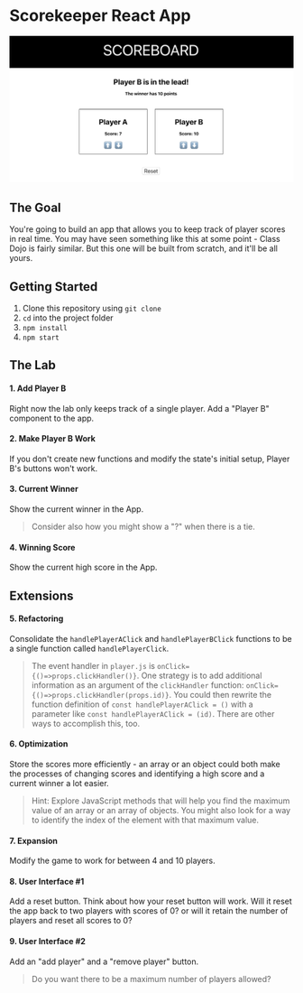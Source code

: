 # Scorekeeper React App

![Scoreboard Preview](./scoreboardpreview2.png)

## The Goal

You're going to build an app that allows you to keep track of player scores in real time. You may have seen something like this at some point - Class Dojo is fairly similar. But this one will be built from scratch, and it'll be all yours.

## Getting Started

1. Clone this repository using `git clone`
2. `cd` into the project folder
3. `npm install`
4. `npm start`

## The Lab

#### 1. Add Player B  
Right now the lab only keeps track of a single player. Add a "Player B" component to the app.

#### 2. Make Player B Work
If you don't create new functions and modify the state's initial setup, Player B's buttons won't work.

#### 3. Current Winner
Show the current winner in the App.
> Consider also how you might show a "?" when there is a tie.

#### 4. Winning Score
Show the current high score in the App.

## Extensions

#### 5. Refactoring
Consolidate the `handlePlayerAClick` and `handlePlayerBClick` functions to be a single function called `handlePlayerClick`.
> The event handler in `player.js` is `onClick={()=>props.clickHandler()}`. One strategy is to add additional information as an argument of the `clickHandler` function: `onClick={()=>props.clickHandler(props.id)}`. You could then rewrite the function definition of `const handlePlayerAClick = ()` with a parameter like `const handlePlayerAClick = (id)`. There are other ways to accomplish this, too.

#### 6. Optimization
Store the scores more efficiently - an array or an object could both make the processes of changing scores and identifying a high score and a current winner a lot easier.
> Hint: Explore JavaScript methods that will help you find the maximum value of an array or an array of objects. You might also look for a way to identify the index of the element with that maximum value.

#### 7. Expansion
Modify the game to work for between 4 and 10 players.

#### 8. User Interface #1
Add a reset button.
Think about how your reset button will work. Will it reset the app back to two players with scores of 0? or will it retain the number of players and reset all scores to 0?

#### 9. User Interface #2
Add an "add player" and a "remove player" button.
> Do you want there to be a maximum number of players allowed?
